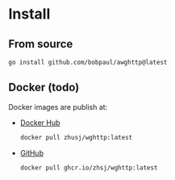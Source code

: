 # Install

## From source

```bash
go install github.com/bobpaul/awghttp@latest
```

## Docker (todo)

Docker images are publish at:

- [Docker Hub](https://hub.docker.com/r/zhusj/wghttp)

  ```bash
  docker pull zhusj/wghttp:latest

  ```

- [GitHub](https://github.com/zhsj/wghttp/pkgs/container/wghttp)

  ```bash
  docker pull ghcr.io/zhsj/wghttp:latest

  ```
